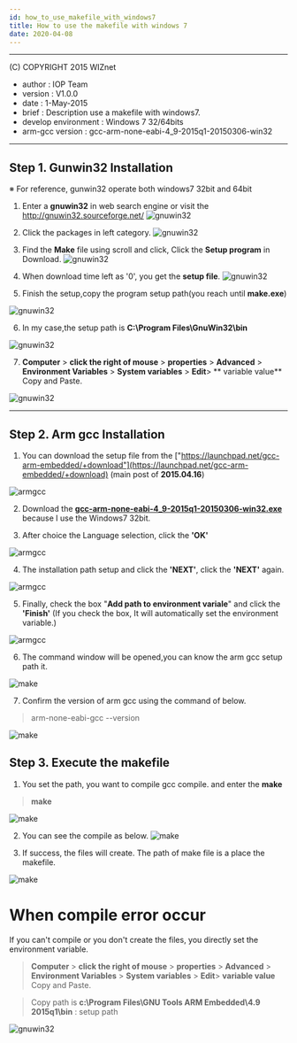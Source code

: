 ```yaml
---
id: how_to_use_makefile_with_windows7
title: How to use the makefile with windows 7
date: 2020-04-08
---
```


******************************************************************************
(C) COPYRIGHT 2015 WIZnet

  * author  : IOP Team
  * version : V1.0.0
  * date    : 1-May-2015
  * brief   : Description use a makefile with windows7.
  * develop environment : Windows 7 32/64bits
  * arm-gcc version : gcc-arm-none-eabi-4_9-2015q1-20150306-win32

*******************************************************************************

## Step 1. Gunwin32 Installation
※ For reference, gunwin32 operate both windows7 32bit and 64bit

1. Enter a **gnuwin32** in web search engine or visit the <a href="http://gnuwin32.sourceforge.net/" title="http://gnuwin32.sourceforge.net/"> http://gnuwin32.sourceforge.net/</a>
![gnuwin32](/img/products/w7500/overview/1_gnuwin32.jpg "gnuwin32")

2. Click the packages in left category.
![gnuwin32](/img/products/w7500/overview/2_gnuwin32.jpg "gnuwin32")

3. Find the **Make** file using scroll and click, Click the **Setup program** in Download.
![gnuwin32](/img/products/w7500/overview/3_gnuwin32.jpg "gnuwin32")

4. When download time left as '0', you get the **setup file**.
![gnuwin32](/img/products/w7500/overview/4_gnuwin32.jpg "gnuwin32")

5. Finish the setup,copy the program setup path(you reach until **make.exe**)

![gnuwin32](/img/products/w7500/overview/5_gnuwin32.jpg "gnuwin32")

6. In my case,the setup path is **C:\Program Files\GnuWin32\bin**

![gnuwin32](/img/products/w7500/overview/6_gnuwin32.jpg "gnuwin32")


7. **Computer** &gt; **click the right of mouse**  &gt;  **properties** &gt;  **Advanced** &gt; **Environment Variables** &gt; **System variables** &gt;  **Edit**&gt;  ** variable value** Copy and Paste.

![gnuwin32](/img/products/w7500/overview/7_gnuwin32.jpg "gnuwin32")

* * *

## Step 2. Arm gcc Installation

1. You can download the setup file from the ["https://launchpad.net/gcc-arm-embedded/+download"](https://launchpad.net/gcc-arm-embedded/+download)
(main post of **2015.04.16**)

![armgcc](/img/products/w7500/overview/1_armgcc.jpg "armgcc")

2. Download the **[gcc-arm-none-eabi-4_9-2015q1-20150306-win32.exe](https://launchpad.net/gcc-arm-embedded/4.9/4.9-2015-q1-update/+download/gcc-arm-none-eabi-4_9-2015q1-20150306-win32.exe)** because I use the Windows7 32bit.


3. After choice the Language selection, click the **'OK'**

![armgcc ](/img/products/w7500/overview/2_armgcc.jpg "armgcc")

4. The installation path setup and click the **'NEXT'**, click the **'NEXT'** again.

![armgcc ](/img/products/w7500/overview/4_armgcc.jpg "armgcc")

5. Finally, check the box "**Add path to environment variale**" and click the **'Finish'**
(If you check the box, It will automatically set the environment variable.)

![armgcc ](/img/products/w7500/overview/5_armgcc.jpg "armgcc")

6. The command window will be opened,you can know the arm gcc setup path it. 

![make](/img/products/w7500/overview/6_make.jpg "make")

7. Confirm the version of arm gcc using the command of below.
> arm-none-eabi-gcc --version

![make](/img/products/w7500/overview/7_make.jpg "make")

## Step 3. Execute the makefile

1. You set the path, you want to compile gcc compile. and enter the **make**
>**make** 

![make](/img/products/w7500/overview/8_make.jpg "make")

2. You can see the compile as below.
![make](/img/products/w7500/overview/9_make.jpg "make")


3. If success, the files will create. The path of make file is a place the makefile.

![make](/img/products/w7500/overview/10_make.jpg "make")


# When compile error occur

If you can't compile or you don't create the files, you directly set the environment variable.

> **Computer** &gt; **click the right of mouse**  &gt;  **properties** &gt;  **Advanced** &gt; **Environment Variables** &gt; **System variables** &gt;  **Edit**&gt;  **variable value** Copy and Paste.

> Copy path is **c:\Program Files\GNU Tools ARM Embedded\4.9 2015q1\bin** : setup path

![gnuwin32](/img/products/w7500/overview/7_gnuwin32.jpg "gnuwin32")
